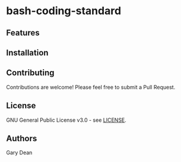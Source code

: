 # bash-coding-standard


## Features


## Installation


## Contributing

Contributions are welcome! Please feel free to submit a Pull Request.

## License

GNU General Public License v3.0 - see [LICENSE](LICENSE).

## Authors

Gary Dean

